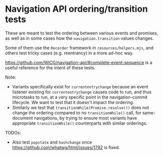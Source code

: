 # Navigation API ordering/transition tests

These are meant to test the ordering between various events and promises, as
well as in some cases how the `navigation.transition` values changes.

Some of them use the `Recorder` framework in `resources/helpers.mjs`, and others
test tricky cases (e.g. reentrancy) in a more ad-hoc way.

<https://github.com/WICG/navigation-api/#complete-event-sequence> is a useful
reference for the intent of these tests.

Note:

* Variants specifically exist for `currententrychange` because an event listener
  existing for `currententrychange` causes code to run, and thus microtasks to run,
  at a very specific point in the navigation-commit lifecycle. We want to test
  that it doesn't impact the ordering.
* Similarly we test that `transitionWhile(Promise.resolve())` does not change
  the ordering compared to no `transitionWhile()` call, for same-document
  navigations, by trying to ensure most variants have appropriate
  `transitionWhile()` counterparts with similar orderings.

TODOs:

* Also test `popstate` and `hashchange` once
  <https://github.com/whatwg/html/issues/1792> is fixed.
